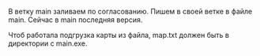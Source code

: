 В ветку main заливаем по согласованию.
Пишем в своей ветке в файле main.
Сейчас в main последняя версия.

Чтоб работала подгрузка карты из файла, map.txt должен быть в директории с main.exe.
